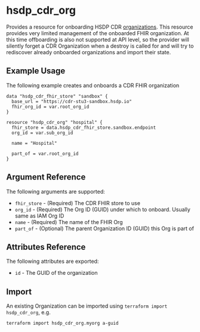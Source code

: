 # hsdp_cdr_org
Provides a resource for onboarding HSDP CDR [organizations](https://www.hsdp.io/documentation/clinical-data-repository/stu3/getting-started/ehr).
This resource provides very limited management of the onboarded FHIR organization. At this time offboarding is also
not supported at API level, so the provider will silently forget a CDR Organization when a destroy is called for and will try to 
rediscover already onboarded organizations and import their state.

## Example Usage

The following example creates and onboards a CDR FHIR organization

```hcl
data "hsdp_cdr_fhir_store" "sandbox" {
  base_url = "https://cdr-stu3-sandbox.hsdp.io"
  fhir_org_id = var.root_org_id
}

resource "hsdp_cdr_org" "hospital" {
  fhir_store = data.hsdp_cdr_fhir_store.sandbox.endpoint
  org_id = var.sub_org_id

  name = "Hospital"
  
  part_of = var.root_org_id
}
```

## Argument Reference

The following arguments are supported:

* `fhir_store` - (Required) The CDR FHIR store to use
* `org_id` - (Required) The Org ID (GUID) under which to onboard. Usually same as IAM Org ID
* `name` - (Required) The name of the FHIR Org
* `part_of` - (Optional) The parent Organization ID (GUID) this Org is part of

## Attributes Reference

The following attributes are exported:

* `id` - The GUID of the organization

## Import

An existing Organization can be imported using `terraform import hsdp_cdr_org`, e.g.

```bash
terraform import hsdp_cdr_org.myorg a-guid
```
